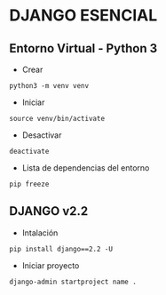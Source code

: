 # DJANGO ESENCIAL

## Entorno Virtual - Python 3
* Crear
```
python3 -m venv venv
```

* Iniciar
```
source venv/bin/activate
```

* Desactivar
```
deactivate
```

* Lista de dependencias del entorno
```
pip freeze
```

## DJANGO v2.2
* Intalación
```
pip install django==2.2 -U
```

* Iniciar proyecto
```
django-admin startproject name .
```